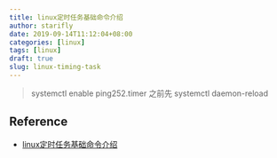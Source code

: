```yaml
---
title: linux定时任务基础命令介绍
author: starifly
date: 2019-09-14T11:12:04+08:00
categories: [linux]
tags: [linux]
draft: true
slug: linux-timing-task
---
```


>systemctl enable ping252.timer 之前先 systemctl daemon-reload

## Reference

- [linux定时任务基础命令介绍](https://www.jb51.net/article/101272.htm)
